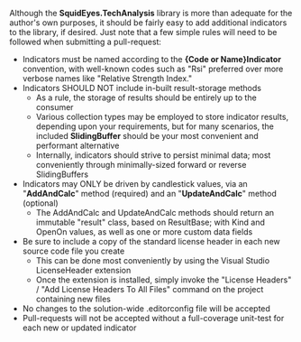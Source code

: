Although the **SquidEyes.TechAnalysis** library is more than adequate for the author's own  purposes, it should be fairly easy to add additional indicators to the library, if desired.  Just note that a few simple rules will need to be followed when submitting a pull-request:

* Indicators must be named according to the **{Code or Name}Indicator** convention, with well-known codes such as "Rsi" preferred over more verbose names like "Relative Strength Index."
* Indicators SHOULD NOT include in-built result-storage methods
  * As a rule, the storage of results should be entirely up to the consumer
  * Various collection types may be employed to store indicator results,  depending upon your requirements, but for many scenarios, the included **SlidingBuffer** should be your most convenient and performant alternative
  * Internally, indicators should strive to persist minimal data; most conveniently  through minimally-sized forward or reverse SlidingBuffers
* Indicators may ONLY be driven by candlestick values, via an  "**AddAndCalc**" method (required) and an "**UpdateAndCalc**" method (optional)
  * The AddAndCalc and UpdateAndCalc methods should return an immutable "result" class, based on ResultBase; with Kind and OpenOn values, as well as one or more custom data fields
* Be sure to include a copy of the standard license header in each new source code file you create
  * This can be done most conveniently by using the Visual Studio LicenseHeader extension
  * Once the extension is installed, simply invoke the "License Headers" / "Add License Headers To All Files" command on the project containing new files
* No changes to the solution-wide .editorconfig file will be accepted
* Pull-requests will not be accepted without a full-coverage unit-test for each new or updated indicator

